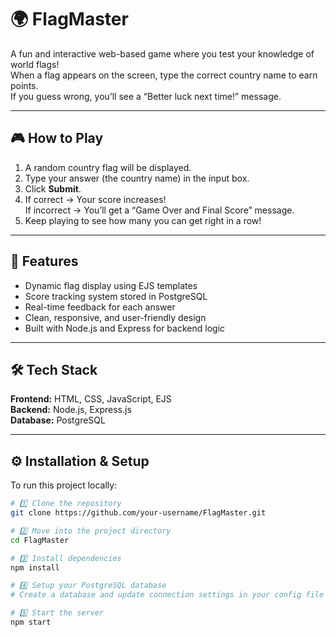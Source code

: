 # 🌍 FlagMaster

A fun and interactive web-based game where you test your knowledge of world flags!  
When a flag appears on the screen, type the correct country name to earn points.  
If you guess wrong, you’ll see a “Better luck next time!” message.

---

## 🎮 How to Play

1. A random country flag will be displayed.  
2. Type your answer (the country name) in the input box.  
3. Click **Submit**.  
4. If correct → Your score increases!  
   If incorrect → You’ll get a “Game Over and Final Score” message.  
5. Keep playing to see how many you can get right in a row!

---


## 🧠 Features

- Dynamic flag display using EJS templates  
- Score tracking system stored in PostgreSQL  
- Real-time feedback for each answer  
- Clean, responsive, and user-friendly design  
- Built with Node.js and Express for backend logic  

---

## 🛠️ Tech Stack

**Frontend:** HTML, CSS, JavaScript, EJS  
**Backend:** Node.js, Express.js  
**Database:** PostgreSQL  

---

## ⚙️ Installation & Setup

To run this project locally:

```bash
# 1️⃣ Clone the repository
git clone https://github.com/your-username/FlagMaster.git

# 2️⃣ Move into the project directory
cd FlagMaster

# 3️⃣ Install dependencies
npm install

# 4️⃣ Setup your PostgreSQL database
# Create a database and update connection settings in your config file or .env

# 5️⃣ Start the server
npm start